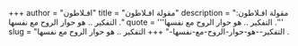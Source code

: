 +++
author = "افـلاطون"
title = "مقولة افـلاطون"
description = "مقولة افـلاطون: التفكير .. هو حوار الروح مع نفسها ."
quote = '''التفكير .. هو حوار الروح مع نفسها .''' 
slug = "التفكير--هو-حوار-الروح-مع-نفسها-"
+++
التفكير .. هو حوار الروح مع نفسها .
